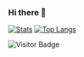 ### Hi there 👋

<!--
**anemoneflower/anemoneflower** is a ✨ _special_ ✨ repository because its `README.md` (this file) appears on your GitHub profile.

Here are some ideas to get you started:

- 🔭 I’m currently working on ...
- 🌱 I’m currently learning ...
- 👯 I’m looking to collaborate on ...
- 🤔 I’m looking for help with ...
- 💬 Ask me about ...
- 📫 How to reach me: ...
- 😄 Pronouns: ...
- ⚡ Fun fact: ...
-->

[![Stats](https://github-readme-stats.vercel.app/api?username=anemoneflower&count_private=true&show_icons=true&theme=nightowl)](https://github.com/anemoneflower/github-readme-stats)
[![Top Langs](https://github-readme-stats.vercel.app/api/top-langs/?username=anemoneflower&count_private=true&exclude_repo=MSQ_SegQ,smr-verification&hide=coq,tex&langs_count=8&layout=compact&theme=nightowl)](https://github.com/anemoneflower/github-readme-stats)

![Visitor Badge](https://visitor-badge.laobi.icu/badge?page_id=anemoneflower.anemoneflower)
